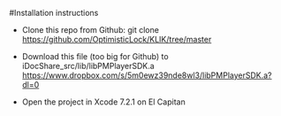 
#Installation instructions

* Clone this repo from Github:
git clone https://github.com/OptimisticLock/KLIK/tree/master

* Download this file (too big for Github) to iDocShare_src/lib/libPMPlayerSDK.a
https://www.dropbox.com/s/5m0ewz39nde8wl3/libPMPlayerSDK.a?dl=0

* Open the project in Xcode 7.2.1 on El Capitan
